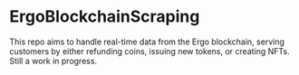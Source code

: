 # ErgoBlockchainScraping
This repo aims to handle real-time data from the Ergo blockchain, serving customers by either refunding coins, issuing new tokens, or creating NFTs. Still a work in progress.
